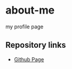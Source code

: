 # about-me
my profile page



## Repository links

- [Github Page](https://deepakmalempati.github.io/about-me/.) <br>
